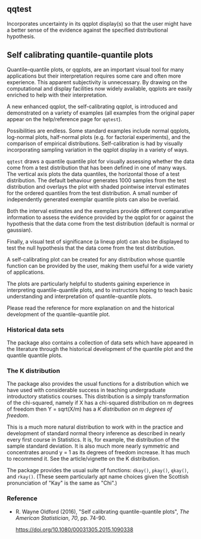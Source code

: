 ## qqtest

Incorporates uncertainty in its qqplot display(s) so that the user might have a better sense of the evidence against the specified distributional hypothesis. 
    
    
## Self calibrating quantile-quantile plots

Quantile–quantile plots, or qqplots, are an important visual tool for many applications but their interpretation requires some care and often more experience. This apparent subjectivity is unnecessary. By drawing on the computational and display facilities now widely available, qqplots are easily enriched to help with their interpretation. 

A new enhanced qqplot, the self-calibrating qqplot, is introduced and demonstrated on a variety of examples (all examples from the original paper appear on the help/reference page for `qqtest`).

Possibilities are endless.  Some standard examples include normal qqplots, log-normal plots, half-normal plots (e.g. for factorial experiments), and the comparison of empirical distributions. Self-calibration is had by visually incorporating sampling variation in the qqplot display in a variety of ways. 

`qqtest` draws a quantile quantile plot for visually assessing whether the data come from a test distribution that has been defined in one of many ways.   The vertical axis plots the data quantiles, the horizontal those of a test distribution. The default behaviour generates 1000 samples from the test distribution and overlays the plot with shaded pointwise interval estimates for the ordered quantiles from the test distribution.  A small number of independently generated exemplar quantile plots can also be overlaid. 
    
Both the interval estimates and the exemplars provide different comparative information to assess the evidence provided by the qqplot for or against the hypothesis that the data come from the test distribution (default is normal or gaussian).  
    
Finally, a visual test of significance (a lineup plot) can also be displayed to test the null hypothesis that the data come from the test distribution.

A self-calibrating plot can be created for any distribution whose quantile function can be provided by the user, making them useful for a wide variety of applications.

The plots are particularly helpful to students gaining experience in interpreting quantile-quantile plots, and to instructors hoping to teach basic understanding and interpretation of quantile-quantile plots.

Please read the reference for more explanation on and the historical development of the quantile-quantile plot.


### Historical data sets

The package also contains a collection of data sets which have appeared in the literature through the historical development of the quantile plot and the quantile quantile plots.

### The K distribution

The package also provides the usual functions for a distribution which we have used with considerable success in teaching undergraduate introductory statistics courses.  This distribution is a simply transformation of the chi-squared, namely if X has a chi-squared distribution on m degrees of freedom then Y = sqrt(X/m) has a *K distribution on m degrees of freedom*.

This is a much more natural distribution to work with in the practice and development of standard normal theory inference as described in nearly every first course in Statistics.  It is, for example, the distribution of the sample standard deviation.  It is also much more nearly symmetric and concentrates around y = 1 as its degrees of freedom increase.  It has much to recommend it.  See the article/vignette on the K distribution.  

The package provides the usual suite of functions: `dkay()`, `pkay()`, `qkay()`, and `rkay()`.
(These seem particularly apt name choices given the Scottish pronunciation of "Kay" is the same as "Chi".)

### Reference

- R. Wayne Oldford  (2016), "Self calibrating quantile-quantile plots", *The American Statistician*, *70*, pp. 74-90.

    https://doi.org/10.1080/00031305.2015.1090338